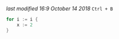 <i class='last-modified'>last modified 16:9 October 14 2018</i>
`Ctrl + B`
```go
for i := i {
    x := 2
}
```
